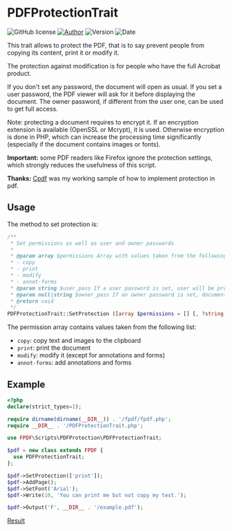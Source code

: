 # PDFProtectionTrait
![GitHub license](https://img.shields.io/badge/license-FPDF-green)
[![Author](https://img.shields.io/badge/author-Klemen_Vodopivec-blue)](mailto:klemen@vodopivec.org?subject=Protection)
![Version](https://img.shields.io/badge/version-1.05-blue)
![Date](https://img.shields.io/badge/date-2018--03--19-blue)

This trait allows to protect the PDF, that is to say prevent people from copying its content, print it or modify it.

The protection against modification is for people who have the full Acrobat product.

If you don't set any password, the document will open as usual. If you set a user password, the PDF viewer will ask for it before displaying the document. The owner password, if different from the user one, can be used to get full access.

Note: protecting a document requires to encrypt it. If an encryption extension is available (OpenSSL or Mcrypt), it is used. Otherwise encryption is done in PHP, which can increase the processing time significantly (especially if the document contains images or fonts).

**Important:** some PDF readers like Firefox ignore the protection settings, which strongly reduces the usefulness of this script.

**Thanks:** [Cpdf](http://www.ros.co.nz/pdf) was my working sample of how to implement protection in pdf.

## Usage
The method to set protection is:

```php
/**
 * Set permissions as well as user and owner passwords
 *
 * @param array $permissions Array with values taken from the following list (if a value is present it means that the permission is granted):
 * - copy
 * - print
 * - modify
 * - annot-forms
 * @param string $user_pass If a user password is set, user will be prompted before document is opened
 * @param null|string $owner_pass If an owner password is set, document can be opened in privilege mode with no restriction if that password is entered
 * @return void
 */
PDFProtectionTrait::SetProtection ([array $permissions = [] [, ?string $user_pass = null [, ?string $owner_pass = null]]])
```

The permission array contains values taken from the following list:
- ```copy```: copy text and images to the clipboard
- ```print```: print the document
- ```modify```: modify it (except for annotations and forms)
- ```annot-forms```: add annotations and forms

## Example

```php
<?php
declare(strict_types=1);

require dirname(dirname(__DIR__)) . '/fpdf/fpdf.php';
require __DIR__ . '/PDFProtectionTrait.php';

use FPDF\Scripts\PDFProtection\PDFProtectionTrait;

$pdf = new class extends FPDF {
  use PDFProtectionTrait;
};

$pdf->SetProtection(['print']);
$pdf->AddPage();
$pdf->SetFont('Arial');
$pdf->Write(10, 'You can print me but not copy my text.');

$pdf->Output('F', __DIR__ . '/example.pdf');
```
[Result](ex.pdf)

